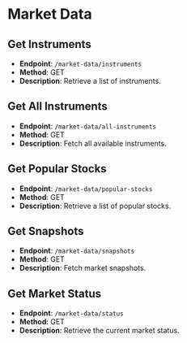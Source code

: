 # Market Data

## Get Instruments
- **Endpoint**: `/market-data/instruments`
- **Method**: GET
- **Description**: Retrieve a list of instruments.

## Get All Instruments
- **Endpoint**: `/market-data/all-instruments`
- **Method**: GET
- **Description**: Fetch all available instruments.

## Get Popular Stocks
- **Endpoint**: `/market-data/popular-stocks`
- **Method**: GET
- **Description**: Retrieve a list of popular stocks.

## Get Snapshots
- **Endpoint**: `/market-data/snapshots`
- **Method**: GET
- **Description**: Fetch market snapshots.

## Get Market Status
- **Endpoint**: `/market-data/status`
- **Method**: GET
- **Description**: Retrieve the current market status.